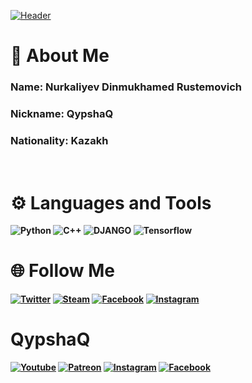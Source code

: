 [![Header](https://github.com/kzscience/kzscience/blob/main/assets/Header.png)](https://www.youtube.com/channel/UCqLVSSl_m2u1f_z8GB9rQlA)


# <b> 📒 About Me</b>


### <b> Name: Nurkaliyev Dinmukhamed Rustemovich
### <b> Nickname: QypshaQ
### <b> Nationality: Kazakh

<br>

 # <b> ⚙️ Languages and Tools 

![Python](https://img.shields.io/badge/-Python-d35400?style=for-the-badge&logo=Python) ![C++](https://img.shields.io/badge/-C++-2e86c1?style=for-the-badge&logo=Cplusplus) ![DJANGO](https://img.shields.io/badge/-DJANGO-27ae60?style=for-the-badge&logo=DJANGO) ![Tensorflow](https://img.shields.io/badge/-Tensorflow-7d3c98?style=for-the-badge&logo=TENSORFLOW)



# <b> 🌐 Follow Me
 [![Twitter](https://img.shields.io/badge/-Twitter-ecf0f1?style=for-the-badge&logo=Twitter)](https://twitter.com/_qypshaq_?t=7koAIFgiKIh_dfg_0IIRLg&s=35) [![Steam](https://img.shields.io/badge/-Steam-2980b9?style=for-the-badge&logo=Steam)](https://steamcommunity.com/id/QypshaQ/) [![Facebook](https://img.shields.io/badge/-Facebook-ecf0f1?style=for-the-badge&logo=Facebook)](https://www.facebook.com/nurkaliyevdinmukhamed)   [![Instagram](https://img.shields.io/badge/-Instagram-fbfcfc?style=for-the-badge&logo=Instagram)](https://www.instagram.com/_nurkaliyev_dinmukhamed_/?next=%2F) 

# <b>  QypshaQ
[![Youtube](https://img.shields.io/badge/-Youtube-cb4335?style=for-the-badge&logo=Youtube)](https://www.youtube.com/channel/UCqLVSSl_m2u1f_z8GB9rQlA) [![Patreon](https://img.shields.io/badge/-Patreon-17202a?style=for-the-badge&logo=Patreon)](https://www.patreon.com/user/creators?u=62215525) [![Instagram](https://img.shields.io/badge/-Instagram-fbfcfc?style=for-the-badge&logo=Instagram)](https://www.instagram.com/qypshaq_kazakh/?next=%2F_nurkaliyev_dinmukhamed_%2F) [![Facebook](https://img.shields.io/badge/-Facebook-ecf0f1?style=for-the-badge&logo=Facebook)](https://www.facebook.com/QypshaQ/)